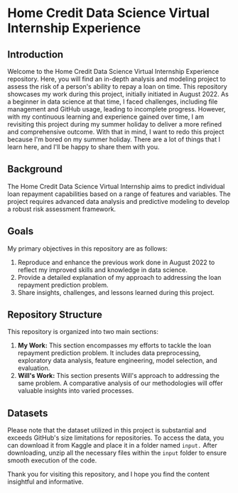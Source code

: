 # Home Credit Data Science Virtual Internship Experience

## Introduction

Welcome to the Home Credit Data Science Virtual Internship Experience repository. Here, you will find an in-depth analysis and modeling project to assess the risk of a person's ability to repay a loan on time. This repository showcases my work during this project, initially initiated in August 2022. As a beginner in data science at that time, I faced challenges, including file management and GitHub usage, leading to incomplete progress. However, with my continuous learning and experience gained over time, I am revisiting this project during my summer holiday to deliver a more refined and comprehensive outcome. With that in mind, I want to redo this project because I'm bored on my summer holiday. There are a lot of things that I learn here, and I'll be happy to share them with you.

## Background

The Home Credit Data Science Virtual Internship aims to predict individual loan repayment capabilities based on a range of features and variables. The project requires advanced data analysis and predictive modeling to develop a robust risk assessment framework.

## Goals

My primary objectives in this repository are as follows:

1. Reproduce and enhance the previous work done in August 2022 to reflect my improved skills and knowledge in data science.
2. Provide a detailed explanation of my approach to addressing the loan repayment prediction problem.
3. Share insights, challenges, and lessons learned during this project.

## Repository Structure

This repository is organized into two main sections:

1. **My Work:** This section encompasses my efforts to tackle the loan repayment prediction problem. It includes data preprocessing, exploratory data analysis, feature engineering, model selection, and evaluation.
2. **Will's Work:** This section presents Will's approach to addressing the same problem. A comparative analysis of our methodologies will offer valuable insights into varied processes.

## Datasets

Please note that the dataset utilized in this project is substantial and exceeds GitHub's size limitations for repositories. To access the data, you can download it from Kaggle and place it in a folder named `input.` After downloading, unzip all the necessary files within the `input` folder to ensure smooth execution of the code.

Thank you for visiting this repository, and I hope you find the content insightful and informative.
